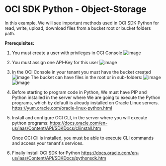 # OCI SDK Python - Object-Storage
In this example, We will see important methods used in OCI SDK Python for read, write, upload, download  files from a bucket root or bucket folders path.

**Prerequisites:**
1. You must create a user with privileges in OCI Console
![image](https://user-images.githubusercontent.com/68925714/190233605-1399dfeb-4bbf-4705-848c-5b9c25be27c0.png)

2.  You must assign one API-Key for this user
![image](https://user-images.githubusercontent.com/68925714/190236477-2f341e8c-609f-49b5-8bc5-111898869d98.png)

3. In the OCI Console in your tenant you must have the bucket created
![image](https://user-images.githubusercontent.com/68925714/190236830-9806cf66-0b87-4542-a509-2c364e0d4854.png)
   The bucket can have files in the root or in sub-folders:
![image](https://user-images.githubusercontent.com/68925714/190237032-05b71299-5147-47a8-a2a9-514c2a11cdd9.png)
![image](https://user-images.githubusercontent.com/68925714/190237109-636fdc71-4ef4-4518-b324-19975efc1411.png)


5. Before starting to program code in Python, We must have PIP and Python installed in the server where We are going to execute the Python programs, which by default is already installed on Oracle Linux servers.
      https://yum.oracle.com/oracle-linux-python.html
      
6. Install and configure OCI CLI, in the server where you will execute python programs:
      https://docs.oracle.com/en-us/iaas/Content/API/SDKDocs/cliinstall.htm
      
   Once OCI Cli is installed, you must be able to execute CLI commands and access your tenant's services.
     
7. Finally install OCI SDK for Python
     https://docs.oracle.com/en-us/iaas/Content/API/SDKDocs/pythonsdk.htm
     
     
     
   

